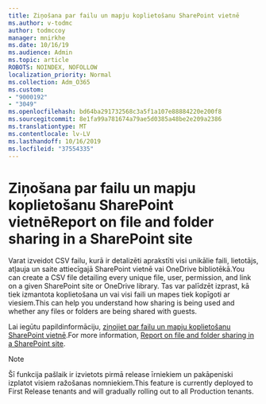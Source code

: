 ```yaml
---
title: Ziņošana par failu un mapju koplietošanu SharePoint vietnē
ms.author: v-todmc
author: todmccoy
manager: mnirkhe
ms.date: 10/16/19
ms.audience: Admin
ms.topic: article
ROBOTS: NOINDEX, NOFOLLOW
localization_priority: Normal
ms.collection: Adm_O365
ms.custom:
- "9000192"
- "3049"
ms.openlocfilehash: bd64ba291732568c3a5f1a107e88884220e200f8
ms.sourcegitcommit: 8e1fa99a781674a79ae5d0385a48be2e209a2386
ms.translationtype: MT
ms.contentlocale: lv-LV
ms.lasthandoff: 10/16/2019
ms.locfileid: "37554335"
---
```

# <a name="report-on-file-and-folder-sharing-in-a-sharepoint-site"></a><span data-ttu-id="f8db5-102">Ziņošana par failu un mapju koplietošanu SharePoint vietnē</span><span class="sxs-lookup"><span data-stu-id="f8db5-102">Report on file and folder sharing in a SharePoint site</span></span>

<span data-ttu-id="f8db5-103">Varat izveidot CSV failu, kurā ir detalizēti aprakstīti visi unikālie faili, lietotājs, atļauja un saite attiecīgajā SharePoint vietnē vai OneDrive bibliotēkā.</span><span class="sxs-lookup"><span data-stu-id="f8db5-103">You can create a CSV file detailing every unique file, user, permission, and link on a given SharePoint site or OneDrive library.</span></span> <span data-ttu-id="f8db5-104">Tas var palīdzēt izprast, kā tiek izmantota koplietošana un vai visi faili un mapes tiek kopīgoti ar viesiem.</span><span class="sxs-lookup"><span data-stu-id="f8db5-104">This can help you understand how sharing is being used and whether any files or folders are being shared with guests.</span></span>

<span data-ttu-id="f8db5-105">Lai iegūtu papildinformāciju, [ziņojiet par failu un mapju koplietošanu SharePoint vietnē](https://docs.microsoft.com/en-us/sharepoint/sharing-reports).</span><span class="sxs-lookup"><span data-stu-id="f8db5-105">For more information, [Report on file and folder sharing in a SharePoint site](https://docs.microsoft.com/en-us/sharepoint/sharing-reports).</span></span>

> [!NOTE]
> <span data-ttu-id="f8db5-106">Šī funkcija pašlaik ir izvietots pirmā release īrniekiem un pakāpeniski izplatot visiem ražošanas nomniekiem.</span><span class="sxs-lookup"><span data-stu-id="f8db5-106">This feature is currently deployed to First Release tenants and will gradually rolling out to all Production tenants.</span></span>